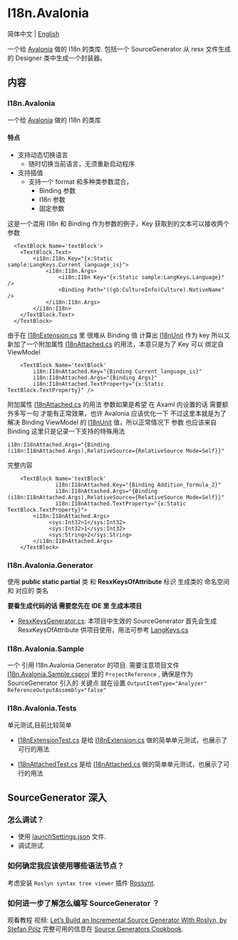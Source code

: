 # I18n.Avalonia

简体中文 | [English](./README.en.md)

一个给 [Avalonia](https://github.com/AvaloniaUI/Avalonia) 做的 I18n 的类库.
包括一个 SourceGenerator 从 resx 文件生成的 Designer 类中生成一个封装器。

## 内容

### I18n.Avalonia

一个给 [Avalonia](https://github.com/AvaloniaUI/Avalonia) 做的 I18n 的类库

#### 特点

- 支持动态切换语言
    - 随时切换当前语言，无须重新启动程序
- 支持插值
    - 支持一个 format 和多种类参数混合，
        - Binding 参数
        - I18n 参数
        - 固定参数

这是一个混用 I18n 和 Binding 作为参数的例子，Key 获取到的文本可以接收两个参数

``` xaml
  <TextBlock Name='textBlock'>
    <TextBlock.Text>
        <i18n:I18n Key="{x:Static sample:LangKeys.Current_language_is}">
            <i18n:I18n.Args>
                <i18n:I18n Key="{x:Static sample:LangKeys.Language}" />
                <Binding Path="((gb:CultureInfo)Culture).NativeName" />
            </i18n:I18n.Args>
        </i18n:I18n>
    </TextBlock.Text>
  </TextBlock>
```

由于在 [I18nExtension.cs](./src/I18n.Avalonia/I18nExtension.cs) 里 很难从 Binding 值
计算出 [I18nUnit](./src/I18n.Avalonia/I18nUnit.cs) 作为 key
所以又新加了一个附加属性 [I18nAttached.cs](./src/I18n.Avalonia/I18nAttached.cs) 的用法，本意只是为了 Key 可以 绑定自
ViewModel

``` xaml
    <TextBlock Name='textBlock'
        i18n:I18nAttached.Key="{Binding Current_language_is}"
        i18n:I18nAttached.Args="{Binding Args}"
        i18n:I18nAttached.TextProperty="{x:Static TextBlock.TextProperty}" />
```

附加属性 [I18nAttached.cs](./src/I18n.Avalonia/I18nAttached.cs) 的用法 参数如果是希望 在 Axaml 内设置的话 需要额外多写一句
才能有正常效果，也许 Avalonia 应该优化一下
不过这里本就是为了解决 Binding ViewModel 的 [I18nUnit](./src/I18n.Avalonia/I18nUnit.cs) 值，所以正常情况下 参数 也应该来自
Binding 这里只是记录一下支持的特殊用法

``` xaml
i18n:I18nAttached.Args="{Binding (i18n:I18nAttached.Args),RelativeSource={RelativeSource Mode=Self}}"
```

完整内容

``` xaml
    <TextBlock Name='textBlock'
               i18n:I18nAttached.Key="{Binding Addition_formula_2}"
               i18n:I18nAttached.Args="{Binding (i18n:I18nAttached.Args),RelativeSource={RelativeSource Mode=Self}}"
               i18n:I18nAttached.TextProperty="{x:Static TextBlock.TextProperty}">
        <i18n:I18nAttached.Args>
             <sys:Int32>1</sys:Int32>
             <sys:Int32>1</sys:Int32>
             <sys:String>2</sys:String>
        </i18n:I18nAttached.Args>
    </TextBlock>
```

### I18n.Avalonia.Generator

使用 **public static partial** 类 和 **ResxKeysOfAttribute** 标识 生成类的 命名空间 和 对应的 类名

**要看生成代码的话 需要您先在 IDE 里 生成本项目**

- [ResxKeysGenerator.cs](./src/I18n.Avalonia.Generator/ResxKeysGenerator.cs):
  本项目中生效的 SourceGenerator 首先会生成 ResxKeysOfAttribute
  供项目使用，用法可参考 [LangKeys.cs](./src/I18n.Avalonia.Sample/I18ns/LangKeys.cs)

### I18n.Avalonia.Sample

一个 引用 I18n.Avalonia.Generator 的项目.
需要注意项目文件 [I18n.Avalonia.Sample.csproj](./src/I18n.Avalonia.Sample/I18n.Avalonia.Sample.csproj) 里的
`ProjectReference`
, 确保是作为SourceGenerator 引入的 关键点 就在设置 `OutputItemType="Analyzer" ReferenceOutputAssembly="false"`

### I18n.Avalonia.Tests

单元测试,目前比较简单

- [I18nExtensionTest.cs](./src/I18n.Avalonia.Tests/I18nExtensionTest.cs)
  是给 [I18nExtension.cs](./src/I18n.Avalonia/I18nExtension.cs) 做的简单单元测试，也展示了可行的用法

- [I18nAttachedTest.cs](./src/I18n.Avalonia.Tests/I18nAttachedTest.cs)
  是给 [I18nAttached.cs](./src/I18n.Avalonia/I18nAttached.cs) 做的简单单元测试，也展示了可行的用法

## SourceGenerator 深入

### 怎么调试？

- 使用 [launchSettings.json](./src/I18n.Avalonia.Generator/Properties/launchSettings.json) 文件.
- 调试测试.

### 如何确定我应该使用哪些语法节点？

考虑安装 `Roslyn syntax tree viewer` 插件 [Rossynt](https://plugins.jetbrains.com/plugin/16902-rossynt/).

### 如何进一步了解怎么编写 SourceGenerator ？

观看教程
视频: [Let’s Build an Incremental Source Generator With Roslyn, by Stefan Pölz](https://youtu.be/azJm_Y2nbAI)
完整可用的信息在 [Source Generators Cookbook](https://github.com/dotnet/roslyn/blob/main/docs/features/source-generators.cookbook.md).
